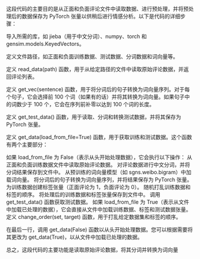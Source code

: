 
这段代码的主要目的是从正面和负面评论文件中读取数据、进行预处理，并将预处理后的数据保存为 PyTorch 张量以供稍后进行情感分析。以下是代码的详细步骤：

导入所需的库，如 jieba（用于中文分词）、numpy、torch 和 gensim.models.KeyedVectors。

定义文件路径，如正面和负面训练数据、测试数据、分词数据和词向量等。

定义 read_data(path) 函数，用于从给定路径的文件中读取原始评论数据，并返回评论列表。

定义 get_vec(sentence) 函数，用于将分词后的句子转换为词向量序列。对于每个句子，它会选择前 100 个词（如果有的话）并将其转换为词向量。如果句子中的词数少于 100 个，它会在序列前补零以达到 100 个词的长度。

定义 get_test_data() 函数，用于读取、分词和转换测试数据，并将其保存为 PyTorch 张量。

定义 get_data(load_from_file=True) 函数，用于获取训练和测试数据。这个函数有两个主要部分：

如果 load_from_file 为 False（表示从头开始处理数据），它会执行以下操作：
从正面和负面训练数据文件中读取原始评论数据。
对评论数据进行中文分词，并将分词结果保存到文件中。
从预训练的词向量模型（如 sgns.weibo.bigram）中加载词向量。
将分词后的句子转换为词向量序列，并将结果保存为 PyTorch 张量。
为训练数据创建标签张量（正面评论为 1，负面评论为 0）。
随机打乱训练数据和标签的顺序。
将处理后的训练数据和标签张量保存到文件中。
调用 get_test_data() 函数获取测试数据。
如果 load_from_file 为 True（表示从文件中加载已处理的数据），它会直接从文件中加载训练数据、标签和测试数据张量。
定义 change_order(set, target) 函数，用于打乱给定数据集和标签的顺序。

在最后一行，调用 get_data(False) 函数以从头开始处理数据。您可以根据需要将其更改为 get_data(True)，以从文件中加载已处理的数据。

总之，这段代码的主要功能是读取原始评论数据，将其分词并转换为词向量